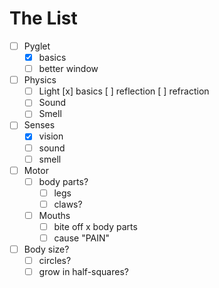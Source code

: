 # The List
- [ ] Pyglet
	- [x] basics
	- [ ] better window
- [ ] Physics
	- [ ] Light
		[x] basics
		[ ] reflection
		[ ] refraction
	- [ ] Sound
	- [ ] Smell
- [ ] Senses
	- [x] vision
	- [ ] sound
	- [ ] smell
- [ ] Motor
	- [ ] body parts?
		- [ ] legs
		- [ ] claws?
	- [ ] Mouths
		- [ ] bite off x body parts
		- [ ] cause "PAIN" 
- [ ] Body size?
	- [ ] circles?
	- [ ] grow in half-squares?
